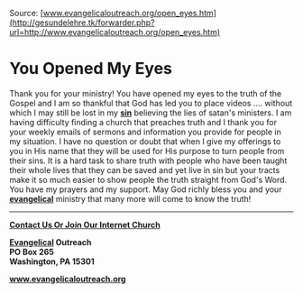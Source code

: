 <!--t You Opened My Eyes t-->
<!--d  d-->

Source: [www.evangelicaloutreach.org/open_eyes.htm](http://gesundelehre.tk/forwarder.php?url=http://www.evangelicaloutreach.org/open_eyes.htm)


# You Opened My Eyes

Thank you for your ministry! You have opened my eyes to the truth of the Gospel and I am so thankful that God has led you to place videos .... without which I may still be lost in my **[sin](http://gesundelehre.tk/forwarder.php?url=http://www.evangelicaloutreach.org/sin.html)** believing the lies of satan's ministers. I am having difficulty finding a church that preaches truth and I thank you for your weekly emails of sermons and information you provide for people in my situation. I have no question or doubt that when I give my offerings to you in His name that they will be used for His purpose to turn people from their sins. It is a hard task to share truth with people who have been taught their whole lives that they can be saved and yet live in sin but your tracts make it so much easier to show people the truth straight from God's Word. You have my prayers and my support. May God richly bless you and your **[evangelical](http://gesundelehre.tk/forwarder.php?url=http://www.evangelicaloutreach.org/index.html)** ministry that many more will come to know the truth!

* * *

**[Contact Us Or Join Our Internet Church](http://gesundelehre.tk/forwarder.php?url=http://www.evangelicaloutreach.org/contact.html)**

**[Evangelical](http://gesundelehre.tk/forwarder.php?url=http://www.evangelicaloutreach.org/index.html) Outreach**  
**PO Box 265**  
**Washington, PA 15301**

**www.evangelicaloutreach.org**